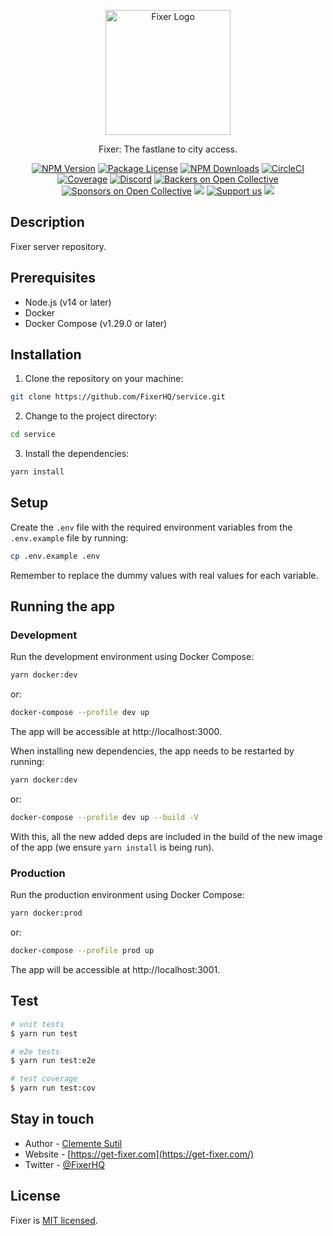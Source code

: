<p align="center">
  <a href="http://get-fixer.com/" target="blank"><img src="https://i.postimg.cc/Pxn1BCXF/Isotype-rounded.png" width="200" alt="Fixer Logo" /></a>
</p>

[circleci-image]: https://img.shields.io/circleci/build/github/nestjs/nest/master?token=abc123def456
[circleci-url]: https://circleci.com/gh/nestjs/nest

  <p align="center">Fixer: The fastlane to city access.</p>
    <p align="center">
<a href="https://www.npmjs.com/~nestjscore" target="_blank"><img src="https://img.shields.io/npm/v/@nestjs/core.svg" alt="NPM Version" /></a>
<a href="https://www.npmjs.com/~nestjscore" target="_blank"><img src="https://img.shields.io/npm/l/@nestjs/core.svg" alt="Package License" /></a>
<a href="https://www.npmjs.com/~nestjscore" target="_blank"><img src="https://img.shields.io/npm/dm/@nestjs/common.svg" alt="NPM Downloads" /></a>
<a href="https://circleci.com/gh/nestjs/nest" target="_blank"><img src="https://img.shields.io/circleci/build/github/nestjs/nest/master" alt="CircleCI" /></a>
<a href="https://coveralls.io/github/nestjs/nest?branch=master" target="_blank"><img src="https://coveralls.io/repos/github/nestjs/nest/badge.svg?branch=master#9" alt="Coverage" /></a>
<a href="https://discord.gg/G7Qnnhy" target="_blank"><img src="https://img.shields.io/badge/discord-online-brightgreen.svg" alt="Discord"/></a>
<a href="https://opencollective.com/nest#backer" target="_blank"><img src="https://opencollective.com/nest/backers/badge.svg" alt="Backers on Open Collective" /></a>
<a href="https://opencollective.com/nest#sponsor" target="_blank"><img src="https://opencollective.com/nest/sponsors/badge.svg" alt="Sponsors on Open Collective" /></a>
  <a href="https://paypal.me/kamilmysliwiec" target="_blank"><img src="https://img.shields.io/badge/Donate-PayPal-ff3f59.svg"/></a>
    <a href="https://opencollective.com/nest#sponsor"  target="_blank"><img src="https://img.shields.io/badge/Support%20us-Open%20Collective-41B883.svg" alt="Support us"></a>
  <a href="https://twitter.com/nestframework" target="_blank"><img src="https://img.shields.io/twitter/follow/nestframework.svg?style=social&label=Follow"></a>
</p>
  <!--[![Backers on Open Collective](https://opencollective.com/nest/backers/badge.svg)](https://opencollective.com/nest#backer)
  [![Sponsors on Open Collective](https://opencollective.com/nest/sponsors/badge.svg)](https://opencollective.com/nest#sponsor)-->

## Description

Fixer server repository.

## Prerequisites

- Node.js (v14 or later)
- Docker
- Docker Compose (v1.29.0 or later)

## Installation

1. Clone the repository on your machine:

```bash
git clone https://github.com/FixerHQ/service.git
```

2. Change to the project directory:

```bash
cd service
```

3. Install the dependencies:

```bash
yarn install
```

## Setup

Create the `.env` file with the required environment variables from the `.env.example` file by running:

```bash
cp .env.example .env
```

Remember to replace the dummy values with real values for each variable.

## Running the app

### Development

Run the development environment using Docker Compose:

```bash
yarn docker:dev
```

or:

```bash
docker-compose --profile dev up
```

The app will be accessible at http://localhost:3000.

When installing new dependencies, the app needs to be restarted by running:

```bash
yarn docker:dev
```

or:

```bash
docker-compose --profile dev up --build -V
```

With this, all the new added deps are included in the build of the new image of the app (we ensure `yarn install` is being run).

### Production

Run the production environment using Docker Compose:

```bash
yarn docker:prod
```

or:

```bash
docker-compose --profile prod up
```

The app will be accessible at http://localhost:3001.

## Test

```bash
# unit tests
$ yarn run test

# e2e tests
$ yarn run test:e2e

# test coverage
$ yarn run test:cov
```

## Stay in touch

- Author - [Clemente Sutil](https://kamilmysliwiec.com)
- Website - [https://get-fixer.com](https://get-fixer.com/)
- Twitter - [@FixerHQ](https://twitter.com/FixerHQ)

## License

Fixer is [MIT licensed](LICENSE).
